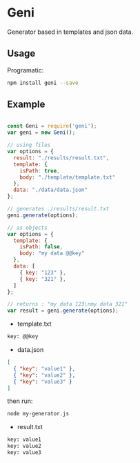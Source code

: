 # Geni

Generator based in templates and json data.

## Usage

Programatic:

```bash
npm install geni --save
```

## Example

```js

const Geni = require('geni');
var geni = new Geni();

// using files
var options = {
  result: "./results/result.txt",
  template: {
    isPath: true,
    body: "./template/template.txt"
  },
  data: "./data/data.json"
};

// generates ./results/result.txt
geni.generate(options);

// as objects
var options = {
  template: {
    isPath: false,
    body: "my data @@key"
  },
  data: [
  	{ key: "123" },
  	{ key: "321" },
  ]
};

// returns : "my data 123\nmy data 321"
var result = geni.generate(options);
```

- template.txt

```txt
key: @@key
```

- data.json

```json
[
  { "key": "value1" },
  { "key": "value2" },
  { "key": "value3" }
]
```

then run:

```bash
node my-generator.js
```

- result.txt

```txt
key: value1
key: value2
key: value3
```
